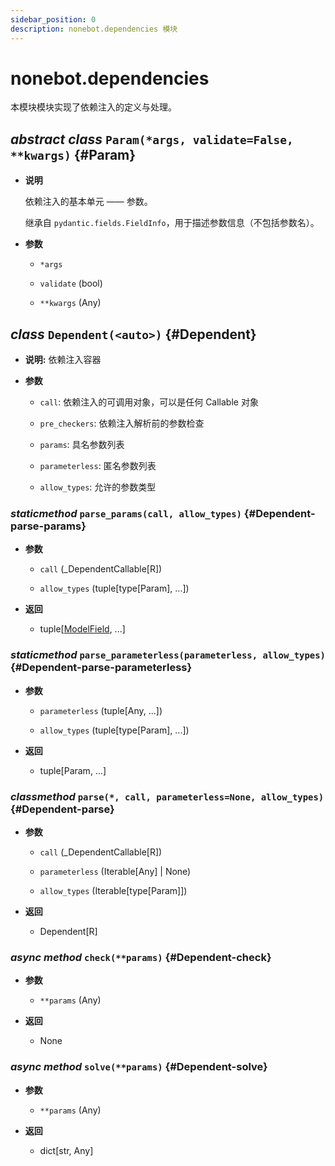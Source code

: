 ```yaml
---
sidebar_position: 0
description: nonebot.dependencies 模块
---
```


# nonebot.dependencies

本模块模块实现了依赖注入的定义与处理。

## _abstract class_ `Param(*args, validate=False, **kwargs)` {#Param}

- **说明**

  依赖注入的基本单元 —— 参数。

  继承自 `pydantic.fields.FieldInfo`，用于描述参数信息（不包括参数名）。

- **参数**

  - `*args`

  - `validate` (bool)

  - `**kwargs` (Any)

## _class_ `Dependent(<auto>)` {#Dependent}

- **说明:** 依赖注入容器

- **参数**

  - `call`: 依赖注入的可调用对象，可以是任何 Callable 对象

  - `pre_checkers`: 依赖注入解析前的参数检查

  - `params`: 具名参数列表

  - `parameterless`: 匿名参数列表

  - `allow_types`: 允许的参数类型

### _staticmethod_ `parse_params(call, allow_types)` {#Dependent-parse-params}

- **参数**

  - `call` (\_DependentCallable[R])

  - `allow_types` (tuple[type[Param], ...])

- **返回**

  - tuple[[ModelField](../compat.md#ModelField), ...]

### _staticmethod_ `parse_parameterless(parameterless, allow_types)` {#Dependent-parse-parameterless}

- **参数**

  - `parameterless` (tuple[Any, ...])

  - `allow_types` (tuple[type[Param], ...])

- **返回**

  - tuple[Param, ...]

### _classmethod_ `parse(*, call, parameterless=None, allow_types)` {#Dependent-parse}

- **参数**

  - `call` (\_DependentCallable[R])

  - `parameterless` (Iterable[Any] | None)

  - `allow_types` (Iterable[type[Param]])

- **返回**

  - Dependent[R]

### _async method_ `check(**params)` {#Dependent-check}

- **参数**

  - `**params` (Any)

- **返回**

  - None

### _async method_ `solve(**params)` {#Dependent-solve}

- **参数**

  - `**params` (Any)

- **返回**

  - dict[str, Any]
